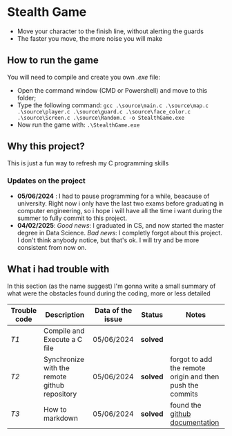# Stealth Game
- Move your character to the finish line, without alerting the guards
- The faster you move, the more noise you will make

## How to run the game
You will need to compile and create you own *.exe* file:
- Open the command window (CMD or Powershell) and move to this folder;
- Type the following command: `gcc .\source\main.c .\source\map.c .\source\player.c .\source\guard.c .\source\face_color.c .\source\Screen.c .\source\Random.c -o StealthGame.exe`
- Now run the game with: `.\StealthGame.exe`

## Why this project?
This is just a fun way to refresh my C programming skills

### Updates on the project
- **05/06/2024** : I had to pause programming for a while, beacause of university. Right now i only have the last two exams before graduating in computer engineering, so i hope i will have all the time i want during the summer to fully commit to this project.
- **04/02/2025**: *Good news*: I graduated in CS, and now started the master degree in Data Science. *Bad news*: I completly forgot about this project. I don't think anybody notice, but that's ok. I will try and be more consistent from now on.

## What i had trouble with
In this section (as the name suggest) I'm gonna write a small summary of what were the obstacles found during the coding, more or less detailed

|Trouble code|Description|Data of the issue|Status|Notes|
|---|---|---|---|---|
|*T1*|Compile and Execute a C file|05/06/2024|**solved**||
|*T2*|Synchronize with the remote github repository|05/06/2024|**solved**|forgot to add the remote origin and then push the commits|
|*T3*|How to markdown|05/06/2024|**solved**|found the [github documentation](https://docs.github.com/en/get-started/writing-on-github/getting-started-with-writing-and-formatting-on-github/quickstart-for-writing-on-github)|